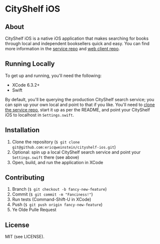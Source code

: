 CityShelf iOS
=============

## About
CityShelf iOS is a native iOS application that makes searching for books through local and independent booksellers quick and easy. You can find more information in the [service repo](https://github.com/ericqweinstein/quixote) and [web client repo](https://github.com/ericqweinstein/cityshelf).

## Running Locally
To get up and running, you'll need the following:

* XCode 6.3.2+
* Swift

By default, you'll be querying the production CityShelf search service; you can spin up your own local and point to that if you like. You'll need to [clone the service repo](https://github.com/ericqweinstein/quixote), start it up as per the README, and point your CityShelf iOS to localhost in `Settings.swift`.

## Installation
1. Clone the repository (`$ git clone git@github.com:ericqweinstein/cityshelf-ios.git`)
2. Optional: spin up a local CityShelf search service and point your `Settings.swift` there (see above)
3. Open, build, and run the application in XCode

## Contributing
1. Branch (`$ git checkout -b fancy-new-feature`)
2. Commit (`$ git commit -m "Fanciness!"`)
3. Run tests (Command-Shift-U in XCode)
4. Push (`$ git push origin fancy-new-feature`)
5. Ye Olde Pulle Request

## License
MIT (see LICENSE).
